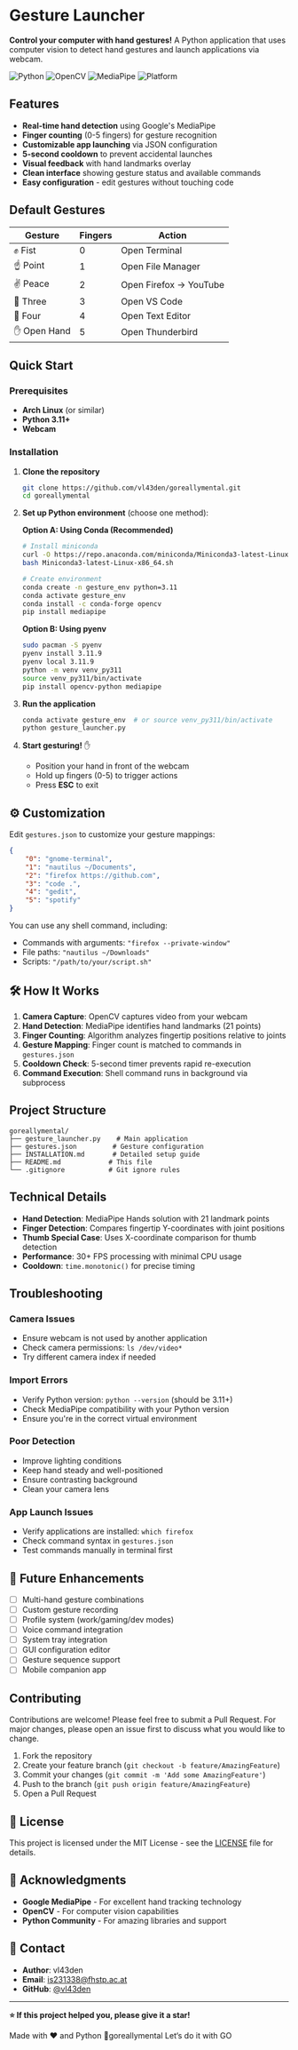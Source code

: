 # Gesture Launcher

**Control your computer with hand gestures!** A Python application that uses computer vision to detect hand gestures and launch applications via webcam.

![Python](https://img.shields.io/badge/python-v3.11+-blue.svg)
![OpenCV](https://img.shields.io/badge/OpenCV-4.10+-green.svg)
![MediaPipe](https://img.shields.io/badge/MediaPipe-0.10+-orange.svg)
![Platform](https://img.shields.io/badge/platform-linux-lightgrey.svg)

## Features

- **Real-time hand detection** using Google's MediaPipe
- **Finger counting** (0-5 fingers) for gesture recognition
- **Customizable app launching** via JSON configuration
- **5-second cooldown** to prevent accidental launches
- **Visual feedback** with hand landmarks overlay
- **Clean interface** showing gesture status and available commands
- **Easy configuration** - edit gestures without touching code

## Default Gestures

| Gesture | Fingers | Action |
|---------|---------|--------|
| ✊ Fist | 0 | Open Terminal |
| ☝️ Point | 1 | Open File Manager |
| ✌️ Peace | 2 | Open Firefox → YouTube |
| 🤟 Three | 3 | Open VS Code |
| 🖖 Four | 4 | Open Text Editor |
| ✋ Open Hand | 5 | Open Thunderbird |

## Quick Start

### Prerequisites
- **Arch Linux** (or similar)
- **Python 3.11+**
- **Webcam**

### Installation

1. **Clone the repository**
   ```bash
   git clone https://github.com/vl43den/goreallymental.git
   cd goreallymental
   ```

2. **Set up Python environment** (choose one method):

   **Option A: Using Conda (Recommended)**
   ```bash
   # Install miniconda
   curl -O https://repo.anaconda.com/miniconda/Miniconda3-latest-Linux-x86_64.sh
   bash Miniconda3-latest-Linux-x86_64.sh
   
   # Create environment
   conda create -n gesture_env python=3.11
   conda activate gesture_env
   conda install -c conda-forge opencv
   pip install mediapipe
   ```

   **Option B: Using pyenv**
   ```bash
   sudo pacman -S pyenv
   pyenv install 3.11.9
   pyenv local 3.11.9
   python -m venv venv_py311
   source venv_py311/bin/activate
   pip install opencv-python mediapipe
   ```

3. **Run the application**
   ```bash
   conda activate gesture_env  # or source venv_py311/bin/activate
   python gesture_launcher.py
   ```

4. **Start gesturing!** ✋
   - Position your hand in front of the webcam
   - Hold up fingers (0-5) to trigger actions
   - Press **ESC** to exit

## ⚙️ Customization

Edit `gestures.json` to customize your gesture mappings:

```json
{
    "0": "gnome-terminal",
    "1": "nautilus ~/Documents",
    "2": "firefox https://github.com",
    "3": "code .",
    "4": "gedit",
    "5": "spotify"
}
```

You can use any shell command, including:
- Commands with arguments: `"firefox --private-window"`
- File paths: `"nautilus ~/Downloads"`
- Scripts: `"/path/to/your/script.sh"`

## 🛠️ How It Works

1. **Camera Capture**: OpenCV captures video from your webcam
2. **Hand Detection**: MediaPipe identifies hand landmarks (21 points)
3. **Finger Counting**: Algorithm analyzes fingertip positions relative to joints
4. **Gesture Mapping**: Finger count is matched to commands in `gestures.json`
5. **Cooldown Check**: 5-second timer prevents rapid re-execution
6. **Command Execution**: Shell command runs in background via subprocess

## Project Structure

```
goreallymental/
├── gesture_launcher.py    # Main application
├── gestures.json         # Gesture configuration
├── INSTALLATION.md       # Detailed setup guide
├── README.md            # This file
└── .gitignore           # Git ignore rules
```

## Technical Details

- **Hand Detection**: MediaPipe Hands solution with 21 landmark points
- **Finger Detection**: Compares fingertip Y-coordinates with joint positions
- **Thumb Special Case**: Uses X-coordinate comparison for thumb detection
- **Performance**: 30+ FPS processing with minimal CPU usage
- **Cooldown**: `time.monotonic()` for precise timing

## Troubleshooting

### Camera Issues
- Ensure webcam is not used by another application
- Check camera permissions: `ls /dev/video*`
- Try different camera index if needed

### Import Errors
- Verify Python version: `python --version` (should be 3.11+)
- Check MediaPipe compatibility with your Python version
- Ensure you're in the correct virtual environment

### Poor Detection
- Improve lighting conditions
- Keep hand steady and well-positioned
- Ensure contrasting background
- Clean your camera lens

### App Launch Issues
- Verify applications are installed: `which firefox`
- Check command syntax in `gestures.json`
- Test commands manually in terminal first

## 🔮 Future Enhancements

- [ ] Multi-hand gesture combinations
- [ ] Custom gesture recording
- [ ] Profile system (work/gaming/dev modes)
- [ ] Voice command integration
- [ ] System tray integration
- [ ] GUI configuration editor
- [ ] Gesture sequence support
- [ ] Mobile companion app

## Contributing

Contributions are welcome! Please feel free to submit a Pull Request. For major changes, please open an issue first to discuss what you would like to change.

1. Fork the repository
2. Create your feature branch (`git checkout -b feature/AmazingFeature`)
3. Commit your changes (`git commit -m 'Add some AmazingFeature'`)
4. Push to the branch (`git push origin feature/AmazingFeature`)
5. Open a Pull Request

## 📄 License

This project is licensed under the MIT License - see the [LICENSE](LICENSE) file for details.

## 🙏 Acknowledgments

- **Google MediaPipe** - For excellent hand tracking technology
- **OpenCV** - For computer vision capabilities
- **Python Community** - For amazing libraries and support

## 📧 Contact

- **Author**: vl43den
- **Email**: is231338@fhstp.ac.at
- **GitHub**: [@vl43den](https://github.com/vl43den)

---

**⭐ If this project helped you, please give it a star!**

Made with ❤️ and Python 🐍goreallymental
Let‘s do it with GO
